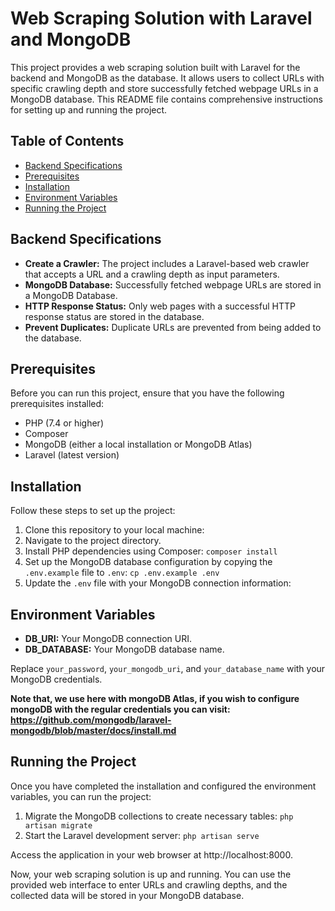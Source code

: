 # Web Scraping Solution with Laravel and MongoDB

This project provides a web scraping solution built with Laravel for the backend and MongoDB as the database. It allows users to collect URLs with specific crawling depth and store successfully fetched webpage URLs in a MongoDB database. This README file contains comprehensive instructions for setting up and running the project.

## Table of Contents
- [Backend Specifications](#backend-specifications)
- [Prerequisites](#prerequisites)
- [Installation](#installation)
- [Environment Variables](#environment-variables)
- [Running the Project](#running-the-project)

## Backend Specifications
- **Create a Crawler:** The project includes a Laravel-based web crawler that accepts a URL and a crawling depth as input parameters.
- **MongoDB Database:** Successfully fetched webpage URLs are stored in a MongoDB Database.
- **HTTP Response Status:** Only web pages with a successful HTTP response status are stored in the database.
- **Prevent Duplicates:** Duplicate URLs are prevented from being added to the database.

## Prerequisites
Before you can run this project, ensure that you have the following prerequisites installed:
- PHP (7.4 or higher)
- Composer
- MongoDB (either a local installation or MongoDB Atlas)
- Laravel (latest version)

## Installation
Follow these steps to set up the project:

1. Clone this repository to your local machine:
2. Navigate to the project directory.
3. Install PHP dependencies using Composer: `composer install`
4. Set up the MongoDB database configuration by copying the `.env.example` file to `.env`: `cp .env.example .env`
5. Update the `.env` file with your MongoDB connection information:

## Environment Variables
- **DB_URI:** Your MongoDB connection URI.
- **DB_DATABASE:** Your MongoDB database name.

Replace `your_password`, `your_mongodb_uri`, and `your_database_name` with your MongoDB credentials.


**Note that, we use here with mongoDB Atlas, if you wish to configure mongoDB with the regular credentials you can visit: https://github.com/mongodb/laravel-mongodb/blob/master/docs/install.md**

## Running the Project
Once you have completed the installation and configured the environment variables, you can run the project:

1. Migrate the MongoDB collections to create necessary tables: `php artisan migrate`
2. Start the Laravel development server: `php artisan serve`

Access the application in your web browser at http://localhost:8000.

Now, your web scraping solution is up and running. You can use the provided web interface to enter URLs and crawling depths, and the collected data will be stored in your MongoDB database.

